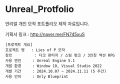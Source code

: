 # Unreal_Protfolio

언리얼 개인 모작 포트폴리오 제작 자료입니다.

기획서 링크 : http://naver.me/FN745xuS


```
[프로젝트 개요]
프로젝트 명   : Lies of P 모작
장르          : 다크 판타지 / 스팀 펑크 / 3인칭 액션 RPG
사용 엔진     : Unreal Engine 5.1
개발 환경     : Window 10, Visual Studio 2022
개발 기간     : 2024.10.07 ~ 2024.11.11 (5 주간)
사용 언어     : Only Blueprint
```
